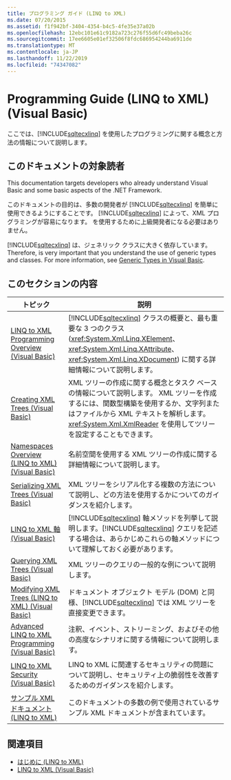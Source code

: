 ```yaml
---
title: プログラミング ガイド (LINQ to XML)
ms.date: 07/20/2015
ms.assetid: f1f942bf-3404-4354-b4c5-4fe35e37a02b
ms.openlocfilehash: 12ebc101e61c9182a723c276f55d6fc49beba26c
ms.sourcegitcommit: 17ee6605e01ef32506f8fdc686954244ba6911de
ms.translationtype: MT
ms.contentlocale: ja-JP
ms.lasthandoff: 11/22/2019
ms.locfileid: "74347082"
---
```

# <a name="programming-guide-linq-to-xml-visual-basic"></a>Programming Guide (LINQ to XML) (Visual Basic)
ここでは、[!INCLUDE[sqltecxlinq](~/includes/sqltecxlinq-md.md)] を使用したプログラミングに関する概念と方法の情報について説明します。  
  
## <a name="who-should-read-this-documentation"></a>このドキュメントの対象読者  
 This documentation targets developers who already understand Visual Basic and some basic aspects of the .NET Framework.  
  
 このドキュメントの目的は、多数の開発者が [!INCLUDE[sqltecxlinq](~/includes/sqltecxlinq-md.md)] を簡単に使用できるようにすることです。 [!INCLUDE[sqltecxlinq](~/includes/sqltecxlinq-md.md)] によって、XML プログラミングが容易になります。 を使用するために上級開発者になる必要はありません。  
  
 [!INCLUDE[sqltecxlinq](~/includes/sqltecxlinq-md.md)] は、ジェネリック クラスに大きく依存しています。 Therefore, is very important that you understand the use of generic types and classes. For more information, see [Generic Types in Visual Basic](../../../../visual-basic/programming-guide/language-features/data-types/generic-types.md).  
  
## <a name="in-this-section"></a>このセクションの内容  
  
|トピック|説明|  
|-----------|-----------------|  
|[LINQ to XML Programming Overview (Visual Basic)](../../../../visual-basic/programming-guide/concepts/linq/linq-to-xml-programming-overview.md)|[!INCLUDE[sqltecxlinq](~/includes/sqltecxlinq-md.md)] クラスの概要と、最も重要な 3 つのクラス (<xref:System.Xml.Linq.XElement>、<xref:System.Xml.Linq.XAttribute>、<xref:System.Xml.Linq.XDocument>) に関する詳細情報について説明します。|  
|[Creating XML Trees (Visual Basic)](../../../../visual-basic/programming-guide/concepts/linq/creating-xml-trees.md)|XML ツリーの作成に関する概念とタスク ベースの情報について説明します。 XML ツリーを作成するには、関数型構築を使用するか、文字列またはファイルから XML テキストを解析します。 <xref:System.Xml.XmlReader> を使用してツリーを設定することもできます。|  
|[Namespaces Overview (LINQ to XML) (Visual Basic)](namespaces-overview-linq-to-xml.md)|名前空間を使用する XML ツリーの作成に関する詳細情報について説明します。|  
|[Serializing XML Trees (Visual Basic)](../../../../visual-basic/programming-guide/concepts/linq/serializing-xml-trees.md)|XML ツリーをシリアル化する複数の方法について説明し、どの方法を使用するかについてのガイダンスを紹介します。|  
|[LINQ to XML 軸 (Visual Basic)](../../../../visual-basic/programming-guide/concepts/linq/linq-to-xml-axes.md)|[!INCLUDE[sqltecxlinq](~/includes/sqltecxlinq-md.md)] 軸メソッドを列挙して説明します。[!INCLUDE[sqltecxlinq](~/includes/sqltecxlinq-md.md)] クエリを記述する場合は、あらかじめこれらの軸メソッドについて理解しておく必要があります。|  
|[Querying XML Trees (Visual Basic)](../../../../visual-basic/programming-guide/concepts/linq/querying-xml-trees.md)|XML ツリーのクエリの一般的な例について説明します。|  
|[Modifying XML Trees (LINQ to XML) (Visual Basic)](../../../../visual-basic/programming-guide/concepts/linq/modifying-xml-trees-linq-to-xml.md)|ドキュメント オブジェクト モデル (DOM) と同様、[!INCLUDE[sqltecxlinq](~/includes/sqltecxlinq-md.md)] では XML ツリーを直接変更できます。|  
|[Advanced LINQ to XML Programming (Visual Basic)](../../../../visual-basic/programming-guide/concepts/linq/advanced-linq-to-xml-programming.md)|注釈、イベント、ストリーミング、およびその他の高度なシナリオに関する情報について説明します。|  
|[LINQ to XML Security (Visual Basic)](../../../../visual-basic/programming-guide/concepts/linq/linq-to-xml-security.md)|LINQ to XML に関連するセキュリティの問題について説明し、セキュリティ上の脆弱性を改善するためのガイダンスを紹介します。|  
|[サンプル XML ドキュメント (LINQ to XML)](../../../../visual-basic/programming-guide/concepts/linq/sample-xml-documents-linq-to-xml.md)|このドキュメントの多数の例で使用されているサンプル XML ドキュメントが含まれています。|  
  
## <a name="see-also"></a>関連項目

- [はじめに (LINQ to XML)](../../../../visual-basic/programming-guide/concepts/linq/getting-started-linq-to-xml.md)
- [LINQ to XML (Visual Basic)](../../../../visual-basic/programming-guide/concepts/linq/linq-to-xml.md)
